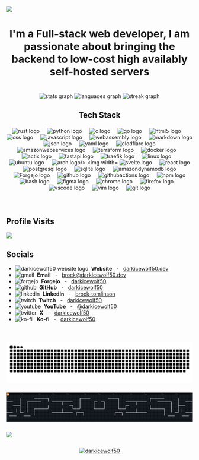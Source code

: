 <div>
  <img style="100%" src="https://capsule-render.vercel.app/api?type=waving&height=100&section=header&reversal=false&&text=Hi! I'm Brock&fontSize=70&fontColor=FFFFFF&fontAlign=50&fontAlignY=50&stroke=-&descSize=20&descAlign=50&descAlignY=50&theme=tokyonight"  />
</div>

###

<h1 align="center">I'm a Full-stack web developer, I am passionate about bringing the backend to low-cost high availably self-hosted servers</h1>

###

<br clear="both">

<div align="center">
  <img src="https://github-readme-stats.vercel.app/api?username=darkicewolf50&hide_title=false&hide_rank=false&show_icons=true&include_all_commits=true&count_private=true&disable_animations=false&theme=dracula&locale=en&hide_border=true" height="150" alt="stats graph"  />
  <img src="https://github-readme-stats.vercel.app/api/top-langs?username=darkicewolf50&locale=en&hide_title=false&layout=compact&card_width=320&langs_count=6&theme=dracula&hide_border=true&order=2" height="160" alt="languages graph"  />
  <img src="https://streak-stats.demolab.com?user=darkicewolf50&locale=en&mode=weekly&theme=dracula&hide_border=true&border_radius=5&order=3" height="150" alt="streak graph"  />
</div>

###

<h2 align="center">Tech Stack</h2>

###

<div align="center">
    <img src="https://skillicons.dev/icons?i=rust" height="60" alt="rust logo"  />
    <img width="12" />
    <img src="https://skillicons.dev/icons?i=py" height="60" alt="python logo"  />
    <img width="12" />
    <img src="https://cdn.jsdelivr.net/gh/devicons/devicon/icons/c/c-original.svg" height="60" alt="c logo"  />
    <img width="12" />
    <img src="https://cdn.jsdelivr.net/gh/devicons/devicon/icons/go/go-original.svg" height="60" alt="go logo"  />
    <img width="12" />
    <img src="https://skillicons.dev/icons?i=html" height="60" alt="html5 logo"  />
    <img width="12" />
    <img src="https://cdn.jsdelivr.net/gh/devicons/devicon/icons/css3/css3-original.svg" height="60" alt="css logo"  />
    <img width="12" />
    <img src="https://skillicons.dev/icons?i=js" height="60" alt="javascript logo"  />
    <img width="12" />
    <img src="https://skillicons.dev/icons?i=wasm" height="60" alt="webassembly logo"  />
    <img width="12" />
    <img src="https://skillicons.dev/icons?i=md" height="60" alt="markdown logo" />
    <img width="12" />
    <img src="https://cdn.jsdelivr.net/gh/devicons/devicon@latest/icons/json/json-original.svg" height="60" alt="json logo" />
    <img width="12" />
    <img src="https://cdn.jsdelivr.net/gh/devicons/devicon@latest/icons/yaml/yaml-original.svg" height="60" alt="yaml logo" />
    <img width="12" />        
    <img src="https://cdn.jsdelivr.net/gh/devicons/devicon@latest/icons/cloudflare/cloudflare-original.svg" height="60" alt="clodflare logo" />
    <img width="12" />
    <img src="https://skillicons.dev/icons?i=aws" height="60" alt="amazonwebservices logo"  />
    <img width="12" />
    <img src="https://cdn.jsdelivr.net/gh/devicons/devicon/icons/terraform/terraform-original.svg" height="60" alt="terraform logo"  />
    <img width="12" />
    <img src="https://skillicons.dev/icons?i=docker" height="60" alt="docker logo"  />
    <img width="12" />
    <img src="https://skillicons.dev/icons?i=actix" height="60" alt="actix logo"  />
    <img width="12" />
    <img src="https://cdn.jsdelivr.net/gh/devicons/devicon/icons/fastapi/fastapi-original.svg" height="60" alt="fastapi logo"  />
    <img width="12" />
    <img src="https://cdn.jsdelivr.net/gh/devicons/devicon@latest/icons/traefikproxy/traefikproxy-original.svg"  height="60" alt="traefik logo" />
    <img width="12" />     
    <img src="https://skillicons.dev/icons?i=linux" height="60" alt="linux logo"  />
    <img width="12" />
    <img src="https://cdn.jsdelivr.net/gh/devicons/devicon@latest/icons/ubuntu/ubuntu-original.svg" height="60" alt="ubuntu logo"  />
    <img width="12" />
    <img src="https://cdn.jsdelivr.net/gh/devicons/devicon@latest/icons/archlinux/archlinux-original.svg" height="60" alt="arch logo/>
    <img width="12" />
    <img src="https://skillicons.dev/icons?i=svelte" height="60" alt="svelte logo"  />
    <img width="12" />
    <img src="https://skillicons.dev/icons?i=react" height="60" alt="react logo"  />
    <img width="12" />
    <img src="https://skillicons.dev/icons?i=postgres" height="60" alt="postgresql logo"  />
    <img width="12" />
    <img src="https://cdn.jsdelivr.net/gh/devicons/devicon/icons/sqlite/sqlite-original.svg" height="60" alt="sqlite logo"  />
    <img width="12" />
    <img src="https://skillicons.dev/icons?i=dynamodb" height="60" alt="amazondynamodb logo"  />
    <img width="12" />
    <img src="https://cdn.jsdelivr.net/gh/devicons/devicon@latest/icons/forgejo/forgejo-original.svg" height="60" alt="Forgejo logo" />
    <img width="12" />   
    <img src="https://skillicons.dev/icons?i=github" height="60" alt="github logo" />
    <img width="12" />
    <img src="https://skillicons.dev/icons?i=githubactions" height="60" alt="githubactions logo"  />
    <img width="12" />
    <img src="https://cdn.jsdelivr.net/gh/devicons/devicon@latest/icons/npm/npm-original.svg" height="60" alt="npm logo"/>   
    <img src="https://skillicons.dev/icons?i=bash" height="60" alt="bash logo"  />
    <img width="12" />
    <img src="https://cdn.jsdelivr.net/gh/devicons/devicon/icons/figma/figma-original.svg" height="60" alt="figma logo"  />
    <img width="12" />
    <img src="https://cdn.jsdelivr.net/gh/devicons/devicon@latest/icons/chrome/chrome-original.svg" height="60" alt="chrome logo" />
    <img width="12" />
    <img src="https://cdn.jsdelivr.net/gh/devicons/devicon/icons/firefox/firefox-original.svg" height="60" alt="firefox logo"  />
    <img width="12" />
    <img src="https://skillicons.dev/icons?i=vscode" height="60" alt="vscode logo"  />
    <img width="12" />
    <img src="https://skillicons.dev/icons?i=vim" height="60" alt="vim logo"  />
    <img width="12" />
    <img src="https://skillicons.dev/icons?i=git" height="60" alt="git logo"  />
</div>

###

<br clear="both">

## Profile Visits

<img align="left" src="https://count.getloli.com/@:darkicewolf50?theme=rule34&padding=7&scale=1&align=top&pixelated=1&darkmode=auto"  />

<br clear="both">

## Socials

- <img src="https://darkicewolf50.dev/favicon.png" width="20" height="20" alt="darkicewolf50 website logo">&nbsp;&nbsp;**Website**&nbsp;&nbsp; - &nbsp; <a href="https://darkicewolf50.dev" rel="me">darkicewolf50.dev</a>
- <img src="https://raw.githubusercontent.com/maurodesouza/profile-readme-generator/master/src/assets/icons/social/gmail/default.svg" width="20" height="20" alt="gmail" />&nbsp;&nbsp;**Email**&nbsp;&nbsp; - &nbsp; <a href="mailto:brock@darkicewolf50.dev" rel="me">brock@darkicewolf50.dev</a>
- <img src="https://cdn.jsdelivr.net/gh/devicons/devicon@latest/icons/forgejo/forgejo-original.svg" width="20" height="20" alt="forgejo" />&nbsp;&nbsp;**Forgejo**&nbsp;&nbsp; - &nbsp; <a href="https://forge.ucalgarybaja.ca/darkicewolf50" rel="me">darkicewolf50</a>
- <img src="https://cdn.jsdelivr.net/gh/devicons/devicon@latest/icons/github/github-original.svg" width="20" height="20" alt="github" />&nbsp;&nbsp;**GitHub**&nbsp;&nbsp; - &nbsp; <a href="https://github.com/darkicewolf50" rel="me">darkicewolf50</a>
- <img src="https://raw.githubusercontent.com/maurodesouza/profile-readme-generator/master/src/assets/icons/social/linkedin/default.svg" width="20" height="20" alt="linkedin" />&nbsp;&nbsp;**LinkedIn**&nbsp;&nbsp; - &nbsp; <a href="https://www.linkedin.com/in/brock-tomlinson" rel="me">brock-tomlinson</a>
- <img src="https://raw.githubusercontent.com/maurodesouza/profile-readme-generator/master/src/assets/icons/social/twitch/default.svg" width="20" height="20" alt="twitch" />&nbsp;&nbsp;**Twitch**&nbsp;&nbsp; - &nbsp; <a href="https://www.twitch.tv/darkicewolf50" rel="me">darkicewolf50</a>
- <img src="https://raw.githubusercontent.com/maurodesouza/profile-readme-generator/master/src/assets/icons/social/youtube/default.svg" width="20" height="20" alt="youtube" />&nbsp;&nbsp;**YouTube**&nbsp;&nbsp; - &nbsp; <a href="https://www.youtube.com/@darkicewolf50" rel="me">@darkicewolf50</a>
- <img src="https://cdn.jsdelivr.net/gh/devicons/devicon@latest/icons/twitter/twitter-original.svg" width="20" height="20" alt="twitter" />&nbsp;&nbsp;**X**&nbsp;&nbsp; - &nbsp; <a href="https://x.com/darkicewolf50" rel="me">darkicewolf50</a>
- <img src="https://raw.githubusercontent.com/maurodesouza/profile-readme-generator/master/src/assets/icons/social/ko-fi/default.svg" width="20" height="20" alt="ko-fi" />&nbsp;&nbsp;
  **Ko-fi**&nbsp;&nbsp; - &nbsp; <a href="https://ko-fi.com/darkicewolf50" rel="me">darkicewolf50</a>

<br clear="both">

###

<picture>
  <source media="(prefers-color-scheme: dark)" srcset="https://raw.githubusercontent.com/darkicewolf50/darkicewolf50/output/github-snake-dark.svg" />
  <source media="(prefers-color-scheme: light)" srcset="https://raw.githubusercontent.com/darkicewolf50/darkicewolf50/output/github-snake.svg" />
  <img alt="github-snake" src="https://raw.githubusercontent.com/darkicewolf50/darkicewolf50/output/github-snake-dark.svg" />
</picture>

###

<picture>
  <source media="(prefers-color-scheme: dark)" srcset="https://raw.githubusercontent.com/darkicewolf50/darkicewolf50/output/pacman-contribution-graph-dark.svg">
  <source media="(prefers-color-scheme: light)" srcset="https://raw.githubusercontent.com/darkicewolf50/darkicewolf50/output/pacman-contribution-graph.svg">
  <img alt="pacman contribution graph" src="https://raw.githubusercontent.com/darkicewolf50/darkicewolf50/output/pacman-contribution-graph-dark.svg">
</picture>

###

<div>
  <img style="100%" src="https://capsule-render.vercel.app/api?type=waving&height=100&section=header&reversal=false&text=Support&fontSize=70&fontColor=800080&fontAlign=50&fontAlignY=50&stroke=-&animation=fadeIn&descSize=20&descAlign=50&descAlignY=50&textBg=false&theme=tokyonight"  />
</div>

###

<p align="center">
    <a href="https://ko-fi.com/darkicewolf50">
        <img align="center" src="https://cdn.ko-fi.com/cdn/kofi3.png?v=3" height="50" width="210" alt="darkicewolf50" />
    </a>
</p>
